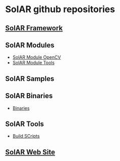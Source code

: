 # SolAR github repositories


## [SolAR Framework](https://github.com/SolarFramework/SolARFramework)


## SolAR Modules

- [SolAR Module OpenCV](https://github.com/SolarFramework/SolARContainerOpenCV)
- [SolAR Module Tools](https://github.com/SolarFramework/SolARContainerOpenCV)


## SolAR Samples

## SolAR Binaries

- [Binaries](https://github.com/SolarFramework/binaries)


## SolAR Tools
- [Build SCripts](https://github.com/SolarFramework/build-scripts)

## [SolAR Web Site](https://github.com/SolarFramework/solarframework.github.io)

